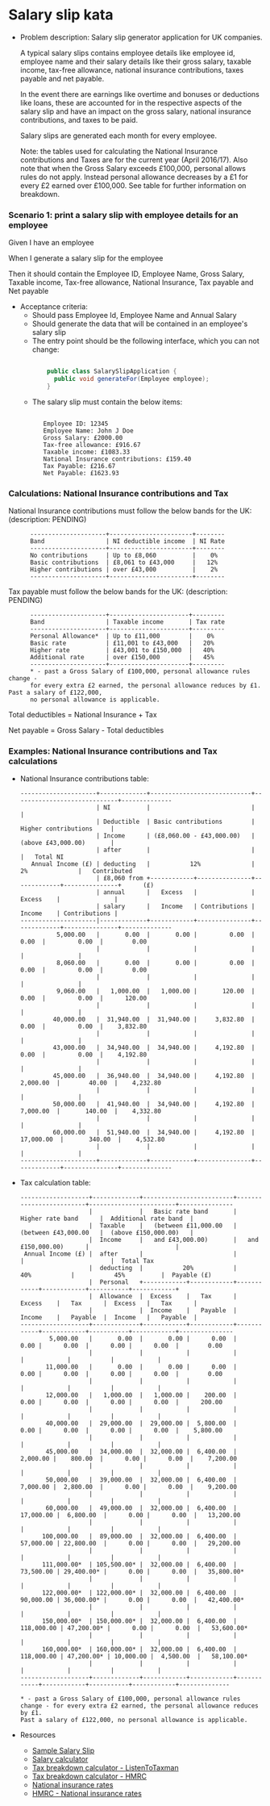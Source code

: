 Salary slip kata
================
- Problem description: Salary slip generator application for UK companies.
 
  A typical salary slips contains employee details like employee id, employee name and their salary details like their gross salary, taxable income, tax-free allowance, national insurance contributions, taxes payable and net payable.
  
  In the event there are earnings like overtime and bonuses or deductions like loans, these are accounted for in the respective aspects of the salary slip and have an impact on the gross salary, national insurance contributions, and taxes to be paid.
  
  Salary slips are generated each month for every employee.
   
  Note: the tables used for calculating the National Insurance contributions and Taxes are for the current year (April 2016/17).
  Also note that when the Gross Salary exceeds £100,000, personal allows rules do not apply. Instead personal allowance decreases by a £1 for every £2 earned over £100,000.
  See table for further information on breakdown.

### Scenario 1: print a salary slip with employee details for an employee 
    
  <p>Given I have an employee</p>
  <p>When I generate a salary slip for the employee</p>
  <p>Then it should contain the Employee ID, Employee Name, Gross Salary, Taxable income, Tax-free allowance, National Insurance, Tax payable and Net payable</p>

- Acceptance criteria:
    - Should pass Employee Id, Employee Name and Annual Salary
    - Should generate the data that will be contained in an employee's salary slip
    - The entry point should be the following interface, which you can not change:
      ```java
      
          public class SalarySlipApplication {
            public void generateFor(Employee employee);
          }
      
      ```
    - The salary slip must contain the below items:     
      ```text
      
         Employee ID: 12345
         Employee Name: John J Doe
         Gross Salary: £2000.00
         Tax-free allowance: £916.67
         Taxable income: £1083.33
         National Insurance contributions: £159.40
         Tax Payable: £216.67 
         Net Payable: £1623.93
      ```

### Calculations: National Insurance contributions and Tax
 
   National Insurance contributions must follow the below bands for the UK:
   (description: PENDING)
   ```
         ---------------------+-----------------------+--------
         Band                 | NI deductible income  | NI Rate
         ---------------------+-----------------------+--------
         No contributions     | Up to £8,060          |    0%
         Basic contributions  | £8,061 to £43,000     |   12%
         Higher contributions | over £43,000          |    2%
         ---------------------+-----------------------+--------
   ```
 
   Tax payable must follow the below bands for the UK:
   (description: PENDING)
   ```
         ---------------------+----------------------+---------
         Band                 | Taxable income       | Tax rate
         ---------------------+----------------------+---------
         Personal Allowance*  | Up to £11,000        |    0%
         Basic rate           | £11,001 to £43,000   |   20%
         Higher rate          | £43,001 to £150,000  |   40%
         Additional rate      | over £150,000        |   45%
         ---------------------+----------------------+---------
         * - past a Gross Salary of £100,000, personal allowance rules change -
         for every extra £2 earned, the personal allowance reduces by £1. Past a salary of £122,000,
         no personal allowance is applicable.
   ```
   
   Total deductibles  = National Insurance + Tax

   Net payable        = Gross Salary - Total deductibles

### Examples: National Insurance contributions and Tax calculations
   - National Insurance contributions table:

         ---------------------+-------------+----------------------------+-----------------------------+--------------
                              | NI          |                            |                             |
                              | Deductible  | Basic contributions        |    Higher contributions     |
                              | Income      | (£8,060.00 - £43,000.00)   |    (above £43,000.00)       |
                              | after       |                            |                             |   Total NI
            Annual Income (£) | deducting   |           12%              |             2%              |   Contributed
                              | £8,060 from +------------+---------------+-------------+---------------+      (£)
                              | annual      |   Excess   |               |   Excess    |               |
                              | salary      |   Income   | Contributions |   Income    | Contributions |
         ---------------------|-------------+------------+---------------+-------------+---------------+--------------
                   5,000.00   |       0.00  |       0.00 |         0.00  |       0.00  |         0.00  |        0.00
                              |             |            |               |             |               |
                   8,060.00   |       0.00  |       0.00 |         0.00  |       0.00  |         0.00  |        0.00
                              |             |            |               |             |               |
                   9,060.00   |   1,000.00  |   1,000.00 |       120.00  |       0.00  |         0.00  |      120.00
                              |             |            |               |             |               |
                  40,000.00   |  31,940.00  |  31,940.00 |     3,832.80  |       0.00  |         0.00  |    3,832.80
                              |             |            |               |             |               |
                  43,000.00   |  34,940.00  |  34,940.00 |     4,192.80  |       0.00  |         0.00  |    4,192.80
                              |             |            |               |             |               |
                  45,000.00   |  36,940.00  |  34,940.00 |     4,192.80  |   2,000.00  |        40.00  |    4,232.80
                              |             |            |               |             |               |
                  50,000.00   |  41,940.00  |  34,940.00 |     4,192.80  |   7,000.00  |       140.00  |    4,332.80
                              |             |            |               |             |               |
                  60,000.00   |  51,940.00  |  34,940.00 |     4,192.80  |  17,000.00  |       340.00  |    4,532.80
                              |             |            |               |             |               |
         ---------------------+-------------+------------+---------------+-------------+---------------+--------------

   - Tax calculation table:

         -------------------+-------------+-------------------------+-------------------------+------------------------+---------------
                            |             |   Basic rate band       |   Higher rate band      |  Additional rate band  |
                            |  Taxable    |   (between £11,000.00   |   (between £43,000.00   |  (above £150,000.00)   |  
                            |  Income     |   and £43,000.00)       |   and £150,000.00)      |                        |  
          Annual Income (£) |  after      |                         |                         |                        |  Total Tax
                            |  deducting  |           20%           |           40%           |           45%          |  Payable (£)
                            |  Personal   +------------+------------+------------+------------+-----------+------------+
                            |  Allowance  |  Excess    |   Tax      |  Excess    |   Tax      |  Excess   |   Tax      |
                            |             |  Income    |   Payable  |  Income    |   Payable  |  Income   |   Payable  |
         -------------------+-------------+------------+------------+------------+------------+-----------+------------+---------------
                 5,000.00   |       0.00  |       0.00 |      0.00  |       0.00 |      0.00  |      0.00 |      0.00  |        0.00
                            |             |            |            |            |            |           |            |
                11,000.00   |       0.00  |       0.00 |      0.00  |       0.00 |      0.00  |      0.00 |      0.00  |        0.00
                            |             |            |            |            |            |           |            |
                12,000.00   |   1,000.00  |   1,000.00 |    200.00  |       0.00 |      0.00  |      0.00 |      0.00  |      200.00
                            |             |            |            |            |            |           |            |
                40,000.00   |  29,000.00  |  29,000.00 |  5,800.00  |       0.00 |      0.00  |      0.00 |      0.00  |    5,800.00
                            |             |            |            |            |            |           |            |
                45,000.00   |  34,000.00  |  32,000.00 |  6,400.00  |   2,000.00 |    800.00  |      0.00 |      0.00  |    7,200.00
                            |             |            |            |            |            |           |            |
                50,000.00   |  39,000.00  |  32,000.00 |  6,400.00  |   7,000.00 |  2,800.00  |      0.00 |      0.00  |    9,200.00
                            |             |            |            |            |            |           |            |
                60,000.00   |  49,000.00  |  32,000.00 |  6,400.00  |  17,000.00 |  6,800.00  |      0.00 |      0.00  |   13,200.00
                            |             |            |            |            |            |           |            |
               100,000.00   |  89,000.00  |  32,000.00 |  6,400.00  |  57,000.00 | 22,800.00  |      0.00 |      0.00  |   29,200.00
                            |             |            |            |            |            |           |            |
               111,000.00*  | 105,500.00* |  32,000.00 |  6,400.00  |  73,500.00 | 29,400.00* |      0.00 |      0.00  |   35,800.00*
                            |             |            |            |            |            |           |            |
               122,000.00*  | 122,000.00* |  32,000.00 |  6,400.00  |  90,000.00 | 36,000.00* |      0.00 |      0.00  |   42,400.00*
                            |             |            |            |            |            |           |            |
               150,000.00*  | 150,000.00* |  32,000.00 |  6,400.00  | 118,000.00 | 47,200.00* |      0.00 |      0.00  |   53,600.00*
                            |             |            |            |            |            |           |            |
               160,000.00*  | 160,000.00* |  32,000.00 |  6,400.00  | 118,000.00 | 47,200.00* | 10,000.00 |  4,500.00  |   58,100.00*
                            |             |            |            |            |            |           |            |
         -------------------+-------------+------------+------------+------------+------------+-----------+------------+--------------

         * - past a Gross Salary of £100,000, personal allowance rules change - for every extra £2 earned, the personal allowance reduces by £1. 
         Past a salary of £122,000, no personal allowance is applicable.
 
- Resources
    - [Sample Salary Slip](http://1.bp.blogspot.com/-lJXMuMQCGtE/Udm8dlTIeSI/AAAAAAAAA1Q/jLxBZndJTAA/s1600/Pay+Slip+Format.JPG)
    - [Salary calculator](http://www.thesalarycalculator.co.uk/)
    - [Tax breakdown calculator - ListenToTaxman](https://listentotaxman.com/122000?)
    - [Tax breakdown calculator - HMRC](http://tools.hmrc.gov.uk/hmrctaxcalculator/screen/Personal+Tax+Calculator/en-GB/summary?user=guest)
    - [National insurance rates](http://www.which.co.uk/money/tax/guides/national-insurance-explained/national-insurance-rates/)
    - [HMRC - National insurance rates](https://www.gov.uk/guidance/rates-and-thresholds-for-employers-2016-to-2017)
